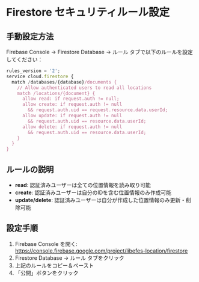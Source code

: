 # Firestore セキュリティルール設定

## 手動設定方法

Firebase Console → Firestore Database → ルール タブで以下のルールを設定してください：

```javascript
rules_version = '2';
service cloud.firestore {
  match /databases/{database}/documents {
    // Allow authenticated users to read all locations
    match /locations/{document} {
      allow read: if request.auth != null;
      allow create: if request.auth != null 
        && request.auth.uid == request.resource.data.userId;
      allow update: if request.auth != null 
        && request.auth.uid == resource.data.userId;
      allow delete: if request.auth != null 
        && request.auth.uid == resource.data.userId;
    }
  }
}
```

## ルールの説明

- **read**: 認証済みユーザーは全ての位置情報を読み取り可能
- **create**: 認証済みユーザーは自分のIDを含む位置情報のみ作成可能
- **update/delete**: 認証済みユーザーは自分が作成した位置情報のみ更新・削除可能

## 設定手順

1. Firebase Console を開く: https://console.firebase.google.com/project/libefes-location/firestore
2. Firestore Database → ルール タブをクリック
3. 上記のルールをコピー＆ペースト
4. 「公開」ボタンをクリック